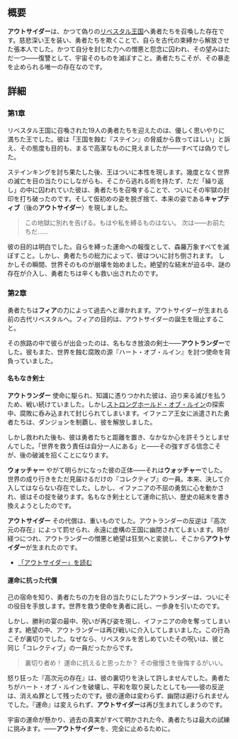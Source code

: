 <!-- title: アウトサイダー -->
<!-- quote: 「我が復讐は、これから始まるのだ！」 -->
<!-- chapters: 0, 1 -->
<!-- images: (リベスタル王――アウトサイダーの仮の姿), (キャプティブとの戦い), (アウトランダーの登場), (アウトランダーとの初対面), (第2章でのアウトランダー最期の瞬間)  -->
<!-- model: false -->

## 概要

**アウトサイダー**は、かつて偽りの[リベスタル王国](#entry:libestal-ficta-entry)へ勇者たちを召喚した存在です。慈悲深い王を装い、勇者たちを欺くことで、自らを古代の束縛から解放させた張本人でした。かつて自分を封じた力への憎悪と怨念に囚われ、その望みはただ一つ――復讐として、宇宙そのものを滅ぼすこと。勇者たちこそが、その暴走を止められる唯一の存在なのです。

## 詳細

### 第1章

リベスタル王国に召喚された19人の勇者たちを迎えたのは、優しく思いやりに満ちた王でした。彼は「王国を蝕む『ステイン』の脅威から救ってほしい」と訴え、その態度も目的も、まるで高潔なものに見えましたが――すべては偽りでした。

ステインキングを討ち果たした後、王はついに本性を現します。幾度となく世界の滅亡を目の当たりにしながらも、そこから逃れる術を持たず、ただ「繰り返し」の中に囚われていた彼は、勇者たちを召喚することで、ついにその牢獄の封印を打ち破ったのです。そして仮初めの姿を脱ぎ捨て、本来の姿である**キャプティブ**（後の**アウトサイダー**）を現しました。

> この地獄に別れを告げる。もはや私を縛るものはない。
> 次は――お前たちだ……

彼の目的は明白でした。自らを縛った運命への報復として、森羅万象すべてを滅ぼすこと。しかし、勇者たちの総力によって、彼はついに討ち倒されます。
しかしその瞬間、世界そのものが崩壊を始めました。絶望的な結末が迫る中、謎の存在が介入し、勇者たちは辛くも救い出されたのです。

### 第2章

勇者たちは**フィア**の力によって過去へと導かれます。アウトサイダーが生まれる前の古代リベスタルへ。フィアの目的は、アウトサイダーの誕生を阻止すること。

その旅路の中で彼らが出会ったのは、名もなき放浪の剣士――**アウトランダー**でした。彼もまた、世界を蝕む腐敗の源『ハート・オブ・ルイン』を討つ使命を背負っていました。

#### 名もなき剣士

**アウトランダー**
使命に駆られ、知識に憑りつかれた彼は、迫り来る滅びを払うため、戦い続けていました。しかし[ストロングホールド・オブ・ルイン](#entry:stronghold-of-ruin-entry)の探索中、腐敗に呑み込まれて封じられてしまいます。イファニア王女に派遣された勇者たちは、ダンジョンを制覇し、彼を解放しました。

しかし救われた後も、彼は勇者たちと距離を置き、なかなか心を許そうとしませんでした。「世界を救う責任は自分一人にある」と――その強すぎる信念こそが、後の破滅を招くことになります。

**ウォッチャー**
やがて明らかになった彼の正体――それは**ウォッチャー**でした。世界の成り行きをただ見届けるだけの『コレクティブ』の一員。本来、決して介入してはならない存在でした。しかし、イファニアの不屈の勇気に心を動かされ、彼はその掟を破ります。名もなき剣士として運命に抗い、歴史の結末を書き換えようとしたのです。

**アウトサイダー**
その代償は、重いものでした。アウトランダーの反逆は『高次元の存在』によって罰せられ、永遠に虚構の王国に幽閉されてしまいます。時が経つにつれ、アウトランダーの憎悪と絶望は狂気へと変貌し、そこから**アウトサイダー**が生まれたのです。

- [「アウトサイダー」を読む](#text:the-outsider)

#### 運命に抗った代償

己の宿命を知り、勇者たちの力を目の当たりにしたアウトランダーは、ついにその役目を手放します。世界を救う使命を勇者に託し、一歩身を引いたのです。

しかし、勝利の宴の最中、呪いが再び姿を現し、イファニアの命を奪ってしまいます。絶望の中、アウトランダーは再び戦いに介入してしまいました。この行為こそが裏切りでした。なぜなら、リベスタルを苦しめていたその呪いは、彼と同じ「コレクティブ」の一員だったからです。

> 裏切り者め！
> 運命に抗えると思ったか？
> その傲慢さを後悔するがいい。

怒り狂った『高次元の存在』は、彼の裏切りを決して許しませんでした。勇者たちがハート・オブ・ルインを破壊し、平和を取り戻したとしても――彼の反逆は、消えぬ罪として残ったのです。彼の運命は変わらず、幽閉は避けられませんでした。『運命』は変えられず、**アウトサイダー**は再び生まれてしまうのです。

宇宙の運命が懸かり、過去の真実がすべて明かされた今、勇者たちは最大の試練に挑みます。――**アウトサイダー**を、完全に止めるために。
